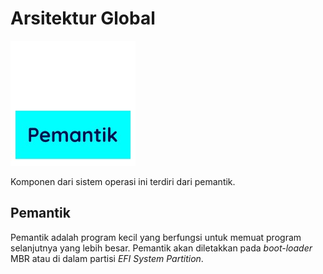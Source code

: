 # Arsitektur Global

![Arsitektur Global](/gambar/arsitektur-global.jpg)

Komponen dari sistem operasi ini terdiri dari pemantik.

## Pemantik

Pemantik adalah program kecil yang berfungsi untuk memuat program selanjutnya yang lebih besar. Pemantik akan diletakkan pada *boot-loader* MBR atau di dalam partisi *EFI System Partition*.